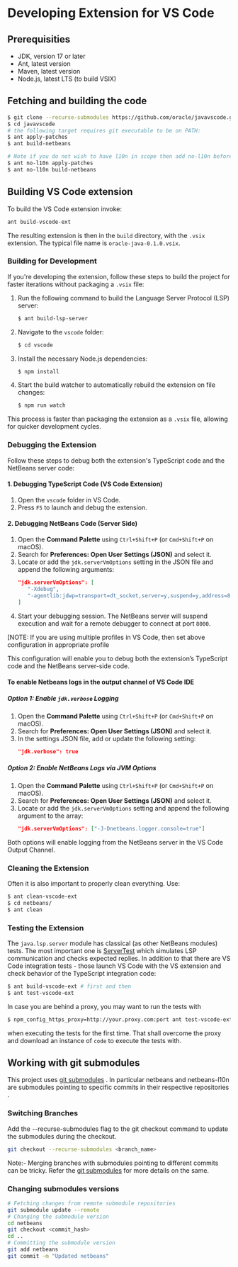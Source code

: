 # Developing Extension for VS Code

<!--

    Copyright (c) 2023, 2024, Oracle and/or its affiliates.

    Licensed to the Apache Software Foundation (ASF) under one
    or more contributor license agreements.  See the NOTICE file
    distributed with this work for additional information
    regarding copyright ownership.  The ASF licenses this file
    to you under the Apache License, Version 2.0 (the
    "License"); you may not use this file except in compliance
    with the License.  You may obtain a copy of the License at

      http://www.apache.org/licenses/LICENSE-2.0

    Unless required by applicable law or agreed to in writing,
    software distributed under the License is distributed on an
    "AS IS" BASIS, WITHOUT WARRANTIES OR CONDITIONS OF ANY
    KIND, either express or implied.  See the License for the
    specific language governing permissions and limitations
    under the License.

-->

<!-- This file has been modified for Oracle Java SE extension -->

## Prerequisities

- JDK, version 17 or later
- Ant, latest version
- Maven, latest version
- Node.js, latest LTS (to build VSIX)

## Fetching and building the code

```bash
$ git clone --recurse-submodules https://github.com/oracle/javavscode.git
$ cd javavscode
# the following target requires git executable to be on PATH:
$ ant apply-patches
$ ant build-netbeans

# Note if you do not wish to have l10n in scope then add no-l10n before any ant invocation target at beginning as below, by default l10n is enabled
$ ant no-l10n apply-patches
$ ant no-l10n build-netbeans
```


## Building VS Code extension

To build the VS Code extension invoke:

```bash
ant build-vscode-ext
```
The resulting extension is then in the `build` directory, with the `.vsix` extension.
The typical file name is `oracle-java-0.1.0.vsix`.

### Building for Development

If you're developing the extension, follow these steps to build the project for faster iterations without packaging a `.vsix` file:

1. Run the following command to build the Language Server Protocol (LSP) server:
   ```bash
   $ ant build-lsp-server
   ```
2. Navigate to the `vscode` folder:
   ```bash
   $ cd vscode
   ```
3. Install the necessary Node.js dependencies:
   ```bash
   $ npm install
   ```
4. Start the build watcher to automatically rebuild the extension on file changes:
   ```bash
   $ npm run watch
   ```

This process is faster than packaging the extension as a `.vsix` file, allowing for quicker development cycles.

### Debugging the Extension

Follow these steps to debug both the extension's TypeScript code and the NetBeans server code:

#### 1. Debugging TypeScript Code (VS Code Extension)
1. Open the `vscode` folder in VS Code.
2. Press `F5` to launch and debug the extension.

#### 2. Debugging NetBeans Code (Server Side)
1. Open the **Command Palette** using `Ctrl+Shift+P` (or `Cmd+Shift+P` on macOS).
2. Search for **Preferences: Open User Settings (JSON)** and select it.
3. Locate or add the `jdk.serverVmOptions` setting in the JSON file and append the following arguments:
   ```json
   "jdk.serverVmOptions": [
      "-Xdebug",
      "-agentlib:jdwp=transport=dt_socket,server=y,suspend=y,address=8000"
   ]
   ```
4. Start your debugging session. The NetBeans server will suspend execution and wait for a remote debugger to connect at port `8000`.

[NOTE: If you are using multiple profiles in VS Code, then set above configuration in appropriate profile

This configuration will enable you to debug both the extension’s TypeScript code and the NetBeans server-side code.

#### To enable Netbeans logs in the output channel of VS Code IDE

##### Option 1: Enable `jdk.verbose` Logging
1. Open the **Command Palette** using `Ctrl+Shift+P` (or `Cmd+Shift+P` on macOS).
2. Search for **Preferences: Open User Settings (JSON)** and select it.
3. In the settings JSON file, add or update the following setting:
   ```json
   "jdk.verbose": true
   ```

##### Option 2: Enable NetBeans Logs via JVM Options
1. Open the **Command Palette** using `Ctrl+Shift+P` (or `Cmd+Shift+P` on macOS).
2. Search for **Preferences: Open User Settings (JSON)** and select it.
3. Locate or add the `jdk.serverVmOptions` setting and append the following argument to the array:
   ```json
   "jdk.serverVmOptions": ["-J-Dnetbeans.logger.console=true"]
   ```

Both options will enable logging from the NetBeans server in the VS Code Output Channel.

### Cleaning the Extension

Often it is also important to properly clean everything. Use:

```bash
$ ant clean-vscode-ext
$ cd netbeans/
$ ant clean
```

### Testing the Extension

The `java.lsp.server` module has classical (as other NetBeans modules) tests.
The most important one is [ServerTest](https://github.com/apache/netbeans/blob/master/java/java.lsp.server/test/unit/src/org/netbeans/modules/java/lsp/server/protocol/ServerTest.java)
which simulates LSP communication and checks expected replies. In addition to
that there are VS Code integration tests - those launch VS Code with the
VS extension and check behavior of the TypeScript integration code:

```bash
$ ant build-vscode-ext # first and then
$ ant test-vscode-ext
```

In case you are behind a proxy, you may want to run the tests with

```bash
$ npm_config_https_proxy=http://your.proxy.com:port ant test-vscode-ext
```

when executing the tests for the first time. That shall overcome the proxy
and download an instance of `code` to execute the tests with.

## Working with git submodules

This project uses [git submodules](https://git-scm.com/book/en/v2/Git-Tools-Submodules) . In particular netbeans and netbeans-l10n are submodules pointing to specific commits in their respective repositories .

### Switching Branches 

Add the --recurse-submodules  flag to the git checkout command to update the submodules during the checkout.
```bash
git checkout --recurse-submodules <branch_name>
```
Note:- Merging branches with submodules pointing to different commits can be tricky. Refer the [git submodules](https://git-scm.com/book/en/v2/Git-Tools-Submodules) for more details on the same.

### Changing submodules versions 

```bash
# Fetching changes from remote submodule repositories 
git submodule update --remote   
# Changing the submodule version
cd netbeans
git checkout <commit_hash>
cd ..
# Committing the submodule version 
git add netbeans
git commit -m "Updated netbeans"
```